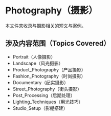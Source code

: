 # Photography（摄影）

本文件夹收录与摄影相关的短文与案例。

## 涉及内容范围（Topics Covered）

- Portrait（人像摄影）
- Landscape（风光摄影）
- Product_Photography（产品摄影）
- Fashion_Photography（时尚摄影）
- Documentary（纪实摄影）
- Street_Photography（街头摄影）
- Post_Processing（后期处理）
- Lighting_Techniques（用光技巧）
- Studio_Setup（影棚搭建） 